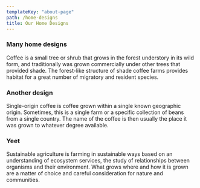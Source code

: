 ```yaml
---
templateKey: "about-page"
path: /home-designs
title: Our Home Designs
---
```


### Many home designs

Coffee is a small tree or shrub that grows in the forest understory in its wild form, and traditionally was grown commercially under other trees that provided shade. The forest-like structure of shade coffee farms provides habitat for a great number of migratory and resident species.

### Another design

Single-origin coffee is coffee grown within a single known geographic origin. Sometimes, this is a single farm or a specific collection of beans from a single country. The name of the coffee is then usually the place it was grown to whatever degree available.

### Yeet

Sustainable agriculture is farming in sustainable ways based on an understanding of ecosystem services, the study of relationships between organisms and their environment. What grows where and how it is grown are a matter of choice and careful consideration for nature and communities.
